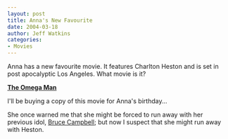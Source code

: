 ```yaml
---
layout: post
title: Anna's New Favourite
date: 2004-03-18
author: Jeff Watkins
categories:
- Movies
---
```


Anna has a new favourite movie. It features Charlton Heston and is set in post apocalyptic Los Angeles. What movie is it?

<b><a href="http://imdb.com/title/tt0067525/">The Omega Man</a></b>

I'll be buying a copy of this movie for Anna's birthday...

She once warned me that she might be forced to run away with her previous idol, <a href="http://imdb.com/name/nm0132257/">Bruce Campbell</a>; but now I suspect that she might run away with Heston.

